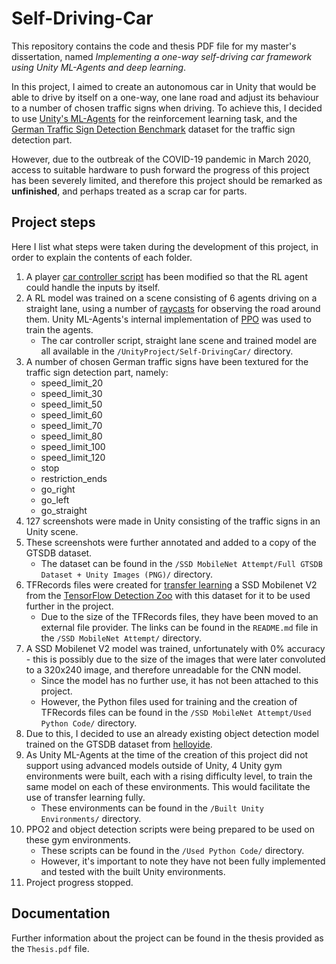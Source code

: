 # Self-Driving-Car
This repository contains the code and thesis PDF file for my master's dissertation, named _Implementing a one-way self-driving car framework using Unity ML-Agents and deep learning_.

In this project, I aimed to create an autonomous car in Unity that would be able to drive by itself on a one-way, one lane road and adjust its behaviour to a number of chosen traffic signs when driving. To achieve this, I decided to use [Unity's ML-Agents](https://unity.com/products/machine-learning-agents) for the reinforcement learning task, and the [German Traffic Sign Detection Benchmark](https://benchmark.ini.rub.de/gtsdb_news.html) dataset for the traffic sign detection part.

However, due to the outbreak of the COVID-19 pandemic in March 2020, access to suitable hardware to push forward the progress of this project has been severely limited, and therefore this project should be remarked as **unfinished**, and perhaps treated as a scrap car for parts.

## Project steps

Here I list what steps were taken during the development of this project, in order to explain the contents of each folder.

1. A player [car controller script](https://assetstore.unity.com/packages/tools/physics/ms-vehicle-system-free-version-90214) has been modified so that the RL agent could handle the inputs by itself.
2. A RL model was trained on a scene consisting of 6 agents driving on a straight lane, using a number of [raycasts](https://docs.unity3d.com/ScriptReference/Physics.Raycast.html) for observing the road around them. Unity ML-Agents's internal implementation of [PPO](https://openai.com/blog/openai-baselines-ppo/) was used to train the agents.
    * The car controller script, straight lane scene and trained model are all available in the `/UnityProject/Self-DrivingCar/` directory.
3. A number of chosen German traffic signs have been textured for the traffic sign detection part, namely:
    * speed_limit_20
    * speed_limit_30
    * speed_limit_50
    * speed_limit_60
    * speed_limit_70
    * speed_limit_80
    * speed_limit_100
    * speed_limit_120
    * stop
    * restriction_ends
    * go_right
    * go_left
    * go_straight
4. 127 screenshots were made in Unity consisting of the traffic signs in an Unity scene.
5. These screenshots were further annotated and added to a copy of the GTSDB dataset.
    * The dataset can be found in the `/SSD MobileNet Attempt/Full GTSDB Dataset + Unity Images (PNG)/` directory.
7. TFRecords files were created for [transfer learning](https://en.wikipedia.org/wiki/Transfer_learning) a SSD Mobilenet V2 from the [TensorFlow Detection Zoo](https://github.com/tensorflow/models/blob/master/research/object_detection/g3doc/tf1_detection_zoo.md) with this dataset for it to be used further in the project.
    * Due to the size of the TFRecords files, they have been moved to an external file provider. The links can be found in the `README.md` file in the `/SSD MobileNet Attempt/` directory.
8. A SSD Mobilenet V2 model was trained, unfortunately with 0% accuracy - this is possibly due to the size of the images that were later convoluted to a 320x240 image, and therefore unreadable for the CNN model.
    * Since the model has no further use, it has not been attached to this project.
    * However, the Python files used for training and the creation of TFRecords files can be found in the `/SSD MobileNet Attempt/Used Python Code/` directory.
9. Due to this, I decided to use an already existing object detection model trained on the GTSDB dataset from [helloyide](https://github.com/helloyide/real-time-German-traffic-sign-recognition).
10. As Unity ML-Agents at the time of the creation of this project did not support using advanced models outside of Unity, 4 Unity gym environments were built, each with a rising difficulty level, to train the same model on each of these environments. This would facilitate the use of transfer learning fully.
    * These environments can be found in the `/Built Unity Environments/` directory.
12. PPO2 and object detection scripts were being prepared to be used on these gym environments.
    * These scripts can be found in the `/Used Python Code/` directory.
    * However, it's important to note they have not been fully implemented and tested with the built Unity environments.
14. Project progress stopped.

## Documentation

Further information about the project can be found in the thesis provided as the `Thesis.pdf` file.
